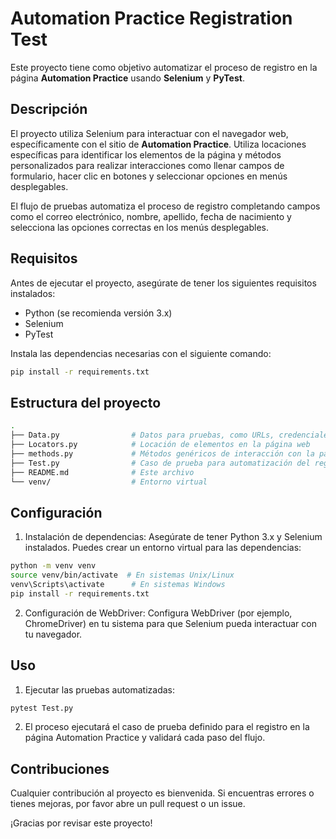 # Automation Practice Registration Test

Este proyecto tiene como objetivo automatizar el proceso de registro en la página **Automation Practice** usando **Selenium** y **PyTest**.

## Descripción

El proyecto utiliza Selenium para interactuar con el navegador web, específicamente con el sitio de **Automation Practice**. Utiliza locaciones específicas para identificar los elementos de la página y métodos personalizados para realizar interacciones como llenar campos de formulario, hacer clic en botones y seleccionar opciones en menús desplegables.

El flujo de pruebas automatiza el proceso de registro completando campos como el correo electrónico, nombre, apellido, fecha de nacimiento y selecciona las opciones correctas en los menús desplegables.

## Requisitos

Antes de ejecutar el proyecto, asegúrate de tener los siguientes requisitos instalados:

- Python (se recomienda versión 3.x)
- Selenium
- PyTest

Instala las dependencias necesarias con el siguiente comando:

 ```bash  
 pip install -r requirements.txt 
 ```
## Estructura del proyecto

 ```bash 
.
├── Data.py                # Datos para pruebas, como URLs, credenciales, etc.
├── Locators.py            # Locación de elementos en la página web
├── methods.py             # Métodos genéricos de interacción con la página
├── Test.py                # Caso de prueba para automatización del registro
├── README.md              # Este archivo
└── venv/                  # Entorno virtual
```
## Configuración

1. Instalación de dependencias: Asegúrate de tener Python 3.x y Selenium instalados. Puedes crear un entorno virtual para las dependencias:

 ```bash 
python -m venv venv
source venv/bin/activate  # En sistemas Unix/Linux
venv\Scripts\activate      # En sistemas Windows
pip install -r requirements.txt
```
2. Configuración de WebDriver: Configura WebDriver (por ejemplo, ChromeDriver) en tu sistema para que Selenium pueda interactuar con tu navegador.

## Uso

1. Ejecutar las pruebas automatizadas:
```bash 
pytest Test.py
```
2. El proceso ejecutará el caso de prueba definido para el registro en la página Automation Practice y validará cada paso del flujo.

## Contribuciones
Cualquier contribución al proyecto es bienvenida. Si encuentras errores o tienes mejoras, por favor abre un pull request o un issue.

¡Gracias por revisar este proyecto!